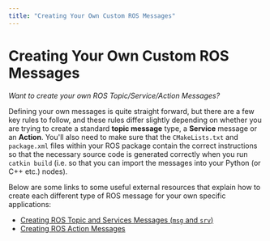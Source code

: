 ```yaml
---  
title: "Creating Your Own Custom ROS Messages"  
---
```


# Creating Your Own Custom ROS Messages

*Want to create your own ROS Topic/Service/Action Messages?*

Defining your own messages is quite straight forward, but there are a few key rules to follow, and these rules differ slightly depending on whether you are trying to create a standard **topic message** type, a **Service** message or an **Action**. You'll also need to make sure that the `CMakeLists.txt` and `package.xml` files within your ROS package contain the correct instructions so that the necessary source code is generated correctly when you run `catkin build` (i.e. so that you can import the messages into your Python (or C++ etc.) nodes).

Below are some links to some useful external resources that explain how to create each different type of ROS message for your own specific applications:

* [Creating ROS Topic and Services Messages (`msg` and `srv`)](http://wiki.ros.org/ROS/Tutorials/CreatingMsgAndSrv)
* [Creating ROS Action Messages](https://roboticsbackend.com/ros-create-custom-action/)
